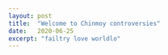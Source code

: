 ```yaml
---
layout: post
title:  "Welcome to Chinmoy controversies"
date:   2020-06-25
excerpt: "failtry love worldlo"
---
```

